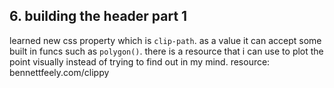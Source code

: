 ## 6. building the header part 1

learned new css property which is `clip-path`. as a value it can accept some built in funcs such as `polygon()`. there is a resource that i can use to plot the point visually instead of trying to find out in my mind. resource: bennettfeely.com/clippy
